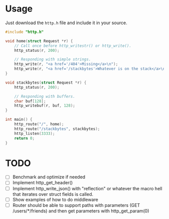 # Usage
Just download the `http.h` file and include it in your source.
```c
#include "http.h"

void home(struct Request *r) {
	// Call once before http_writestr() or http_write().
	http_status(r, 200);

	// Responding with simple strings.
	http_write(r, "<a href='/404'>Missing</a>\n");
	http_write(r, "<a href='/stackbytes'>Whatever is on the stack</a>\n");
}

void stackbytes(struct Request *r) {
	http_status(r, 200);

	// Responding with buffers.
	char buf[128];
	http_writebuf(r, buf, 128);
}

int main() {
	http_route("/", home);
	http_route("/stackbytes", stackbytes);
	http_listen(3333);
	return 0;
}
```


# TODO
 - [ ] Benchmark and optimize if needed
 - [ ] Implement http_get_header()
 - [ ] Implement http_write_json() with "reflection" or whatever the macro hell that iterates over struct fields is called.
 - [ ] Show examples of how to do middleware
 - [ ] Router should be able to support paths with parameters (GET /users/*/friends) and then get parameters with http_get_param(0)
